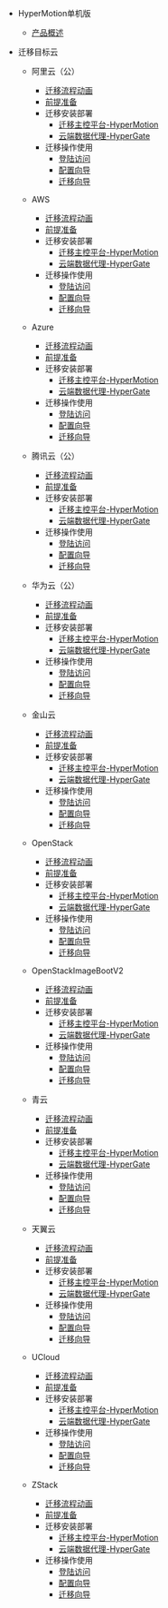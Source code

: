 * HyperMotion单机版
  * [产品概述](standalone/standalone.md)

* 迁移目标云

  * 阿里云（公）
    * [迁移流程动画](standalone/aliyun/migrpro.md)
    * [前提准备](standalone/aliyun/premise.md)
    * 迁移安装部署
	  * [迁移主控平台-HyperMotion](standalone/vmdeploy.md)
	  * [云端数据代理-HyperGate](standalone/aliyun/alideploy.md)
    * 迁移操作使用
	  * [登陆访问](standalone/login.md)
	  * [配置向导](standalone/aliyun/alioper.md)
	  * [迁移向导](standalone/migrawiz.md)
	  
  * AWS
    * [迁移流程动画](standalone/AWS/migrpro.md)
    * [前提准备](standalone/AWS/premise.md)
    * 迁移安装部署
	  * [迁移主控平台-HyperMotion](standalone/AWS/vmdeploy.md)
	  * [云端数据代理-HyperGate](standalone/AWS/awsdeploy.md)
    * 迁移操作使用
	  * [登陆访问](standalone/login.md)
	  * [配置向导](standalone/aws/awsoper.md)
	  * [迁移向导](standalone/migrawiz.md)
	  
  * Azure
    * [迁移流程动画](standalone/Azure/migrpro.md)
    * [前提准备](standalone/Azure/premise.md)
    * 迁移安装部署
	  * [迁移主控平台-HyperMotion](standalone/Azure/vmdeploy.md)
	  * [云端数据代理-HyperGate](standalone/Azure/Azuredeploy.md)
    * 迁移操作使用
	  * [登陆访问](standalone/login.md)
	  * [配置向导](standalone/Azure/Azureoper.md)
	  * [迁移向导](standalone/migrawiz.md)
	  
  * 腾讯云（公）
    * [迁移流程动画](standalone/Tencent/migrpro.md)
    * [前提准备](standalone/Tencent/premise.md)
    * 迁移安装部署
	  * [迁移主控平台-HyperMotion](standalone/Tencent/vmdeploy.md)
	  * [云端数据代理-HyperGate](standalone/Tencent/Tencentdeploy.md)
    * 迁移操作使用
	  * [登陆访问](standalone/login.md)
	  * [配置向导](standalone/Tencent/Tencentoper.md)
	  * [迁移向导](standalone/migrawiz.md)
	  
  * 华为云（公）
    * [迁移流程动画](standalone/TechWave/migrpro.md)
    * [前提准备](standalone/TechWave/premise.md)
    * 迁移安装部署
	  * [迁移主控平台-HyperMotion](standalone/TechWave/vmdeploy.md)
	  * [云端数据代理-HyperGate](standalone/TechWave/Techdeploy.md)
    * 迁移操作使用
	  * [登陆访问](standalone/login.md)
	  * [配置向导](standalone/TechWave/Techoper.md)
	  * [迁移向导](standalone/migrawiz.md)
	  
  * 金山云
    * [迁移流程动画](standalone/KingCLoud/migrpro.md)
    * [前提准备](standalone/KingCLoud/premise.md)
    * 迁移安装部署
	  * [迁移主控平台-HyperMotion](standalone/KingCLoud/vmdeploy.md)
	  * [云端数据代理-HyperGate](standalone/KingCLoud/kingdeploy.md)
    * 迁移操作使用
	  * [登陆访问](standalone/login.md)
	  * [配置向导](standalone/KingCLoud/kingoper.md)
	  * [迁移向导](standalone/migrawiz.md)
	  
  * OpenStack
    * [迁移流程动画](standalone/OpenStack/migrpro.md)
    * [前提准备](standalone/OpenStack/premise.md)
    * 迁移安装部署
	  * [迁移主控平台-HyperMotion](standalone/vmdeploy.md)
	  * [云端数据代理-HyperGate](standalone/OpenStack/opdeploy.md)
    * 迁移操作使用
	  * [登陆访问](standalone/login.md)
	  * [配置向导](standalone/OpenStack/opoper.md)
	  * [迁移向导](standalone/migrawiz.md) 
	  
  * OpenStackImageBootV2
    * [迁移流程动画](standalone/OpenStackImage/migrpro.md)
    * [前提准备](standalone/OpenStackImage/premise.md)
    * 迁移安装部署
	  * [迁移主控平台-HyperMotion](standalone/OpenStackImage/vmdeploy.md)
	  * [云端数据代理-HyperGate](standalone/OpenStackImage/opdeploy.md)
    * 迁移操作使用
	  * [登陆访问](standalone/login.md)
	  * [配置向导](standalone/OpenStackImage/opoper.md)
	  * [迁移向导](standalone/migrawiz.md) 
	  
  * 青云
    * [迁移流程动画](standalone/QingCloud/migrpro.md)
    * [前提准备](standalone/QingCloud/premise.md)
    * 迁移安装部署
	  * [迁移主控平台-HyperMotion](standalone/QingCloud/vmdeploy.md)
	  * [云端数据代理-HyperGate](standalone/QingCloud/qingdeploy.md)
    * 迁移操作使用
	  * [登陆访问](standalone/login.md)
	  * [配置向导](standalone/QingCloud/qingoper.md)
	  * [迁移向导](standalone/migrawiz.md) 
	  
  * 天翼云
    * [迁移流程动画](standalone/eCloud/migrpro.md)
    * [前提准备](standalone/eCloud/premise.md)
    * 迁移安装部署
	  * [迁移主控平台-HyperMotion](standalone/eCloud/vmdeploy.md)
	  * [云端数据代理-HyperGate](standalone/eCloud/edeploy.md)
    * 迁移操作使用
	  * [登陆访问](standalone/login.md)
	  * [配置向导](standalone/eCloud/eoper.md)
	  * [迁移向导](standalone/migrawiz.md) 
	  
  * UCloud
    * [迁移流程动画](standalone/UCloud/migrpro.md)
    * [前提准备](standalone/UCloud/premise.md)
    * 迁移安装部署
	  * [迁移主控平台-HyperMotion](standalone/UCloud/vmdeploy.md)
	  * [云端数据代理-HyperGate](standalone/UCloud/ucdeploy.md)
    * 迁移操作使用
	  * [登陆访问](standalone/login.md)
	  * [配置向导](standalone/UCloud/ucoper.md)
	  * [迁移向导](standalone/migrawiz.md) 
	  
  * ZStack
    * [迁移流程动画](standalone/ZStack/migrpro.md)
    * [前提准备](standalone/ZStack/premise.md)
    * 迁移安装部署
	  * [迁移主控平台-HyperMotion](standalone/ZStack/vmdeploy.md)
	  * [云端数据代理-HyperGate](standalone/ZStack/zdeploy.md)
    * 迁移操作使用
	  * [登陆访问](standalone/login.md)
	  * [配置向导](standalone/ZStack/zoper.md)
	  * [迁移向导](standalone/migrawiz.md) 
	